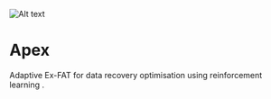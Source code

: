 ![Alt text]('n_apex/src/Apex-Utility/APEX_logo.png'?raw=true "Title")

# Apex
Adaptive Ex-FAT for data recovery optimisation using reinforcement learning .

